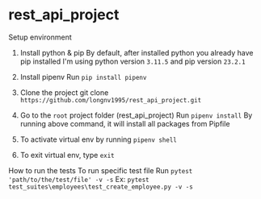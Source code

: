 # rest_api_project
Setup environment
1. Install python & pip
    By default, after installed python you already have pip installed
    I'm using python version `3.11.5` and pip version `23.2.1`
2. Install pipenv
    Run `pip install pipenv`

3. Clone the project
    git clone `https://github.com/longnv1995/rest_api_project.git`
4. Go to the `root` project folder (rest_api_project) 
    Run `pipenv install`
By running above command, it will install all packages from Pipfile
5. To activate virtual env by running `pipenv shell`
6. To exit virtual env, type `exit`

How to run the tests
To run specific test file
Run `pytest 'path/to/the/test/file' -v -s`
Ex: `pytest test_suites\employees\test_create_employee.py -v -s`